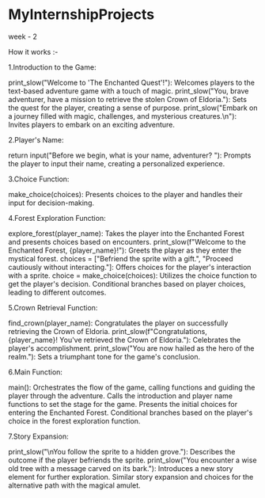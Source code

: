 # MyInternshipProjects

week - 2

How it works :-

1.Introduction to the Game:

print_slow("Welcome to 'The Enchanted Quest'!"): Welcomes players to the text-based adventure game with a touch of magic.
print_slow("You, brave adventurer, have a mission to retrieve the stolen Crown of Eldoria."): Sets the quest for the player, creating a sense of purpose.
print_slow("Embark on a journey filled with magic, challenges, and mysterious creatures.\n"): Invites players to embark on an exciting adventure.

2.Player's Name:

return input("Before we begin, what is your name, adventurer? "): Prompts the player to input their name, creating a personalized experience.

3.Choice Function:

make_choice(choices): Presents choices to the player and handles their input for decision-making.

4.Forest Exploration Function:

explore_forest(player_name): Takes the player into the Enchanted Forest and presents choices based on encounters.
print_slow(f"Welcome to the Enchanted Forest, {player_name}!"): Greets the player as they enter the mystical forest.
choices = ["Befriend the sprite with a gift.", "Proceed cautiously without interacting."]: Offers choices for the player's interaction with a sprite.
choice = make_choice(choices): Utilizes the choice function to get the player's decision.
Conditional branches based on player choices, leading to different outcomes.

5.Crown Retrieval Function:

find_crown(player_name): Congratulates the player on successfully retrieving the Crown of Eldoria.
print_slow(f"Congratulations, {player_name}! You've retrieved the Crown of Eldoria."): Celebrates the player's accomplishment.
print_slow("You are now hailed as the hero of the realm."): Sets a triumphant tone for the game's conclusion.

6.Main Function:

main(): Orchestrates the flow of the game, calling functions and guiding the player through the adventure.
Calls the introduction and player name functions to set the stage for the game.
Presents the initial choices for entering the Enchanted Forest.
Conditional branches based on the player's choice in the forest exploration function.

7.Story Expansion:

print_slow("\nYou follow the sprite to a hidden grove."): Describes the outcome if the player befriends the sprite.
print_slow("You encounter a wise old tree with a message carved on its bark."): Introduces a new story element for further exploration.
Similar story expansion and choices for the alternative path with the magical amulet.


